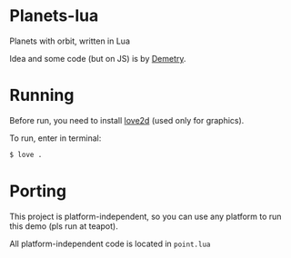 # Planets-lua

Planets with orbit, written in Lua

Idea and some code (but on JS) is
by [Demetry](https://github.com/DemetryF).

# Running

Before run, you need to install
[love2d](https://love2d.org/) (used only for graphics).

To run, enter in terminal:
```sh
$ love .
```

# Porting

This project is platform-independent, so
you can use any platform to run this demo (pls run at teapot).

All platform-independent code is located in `point.lua`
